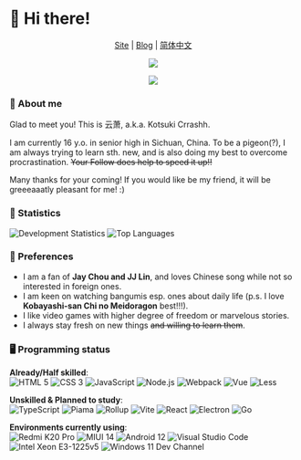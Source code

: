 # 👋 Hi there!
  
<p align="center">
   <a href="https://crrashh.com">Site</a> | 
   <a href="https://blog.crrashh.com">Blog</a> | 
   <a href="./README.zh.md">简体中文</a>
</p>
<p align="center">
   <img src="https://komarev.com/ghpvc/?username=crrashh1542&label=Profile%20views&color=0e75b6&style=flat&color=green&logo=github">
</p>
<p align="center">
   <img src="https://github-readme-streak-stats.herokuapp.com/?user=crrashh1542">
</p>
  
### 🌱 About me
Glad to meet you! This is 云萧, a.k.a. Kotsuki Crrashh.  

I am currently 16 y.o. in senior high in Sichuan, China. To be a pigeon(?), I am always trying to learn sth. new, and is also doing my best to overcome procrastination. ~~Your Follow does help to speed it up!!~~  

Many thanks for your coming! If you would like be my friend, it will be greeeaaatly pleasant for me! :)

### 🔢 Statistics
![Development Statistics](https://github-readme-stats.vercel.app/api?username=crrashh1542&show_icons=true&theme=dracula)
![Top Languages](https://github-readme-stats.vercel.app/api/top-langs/?username=crrashh1542&layout=compact)

### 👀 Preferences
  - I am a fan of **Jay Chou and JJ Lin**, and loves Chinese song while not so interested in foreign ones.
  - I am keen on watching bangumis esp. ones about daily life (p.s. I love **Kobayashi-san Chi no Meidoragon** best!!!).
  - I like video games with higher degree of freedom or marvelous stories.
  - I always stay fresh on new things ~~and willing to learn them~~.
    
### 🖥️ Programming status
**Already/Half skilled**:  
![HTML 5](https://img.shields.io/badge/-HTML5-e45127?style=flat-square&logo=html5&logoColor=white)
![CSS 3](https://img.shields.io/badge/-CSS3-339bd4?style=flat-square&logo=css3&logoColor=white)
![JavaScript](https://img.shields.io/badge/-JavaScript-f7df1e?style=flat-square&logo=javascript&logoColor=white)
![Node.js](https://img.shields.io/badge/-NodeJS-339933?style=flat-square&logo=node.js&logoColor=white)
![Webpack](https://img.shields.io/badge/-Webpack-8dd6f9?style=flat-square&logo=webpack&logoColor=white)
![Vue](https://img.shields.io/badge/-Vue-4fc08d?style=flat-square&logo=vue.js&logoColor=white)
![Less](https://img.shields.io/badge/-Less-1d365d?style=flat-square&logo=less&logoColor=white)
  
**Unskilled & Planned to study**:  
![TypeScript](https://img.shields.io/badge/-TypeScript-3178c6?style=flat-square&logo=typescript&logoColor=white)
![Piama](https://img.shields.io/badge/-Piama-4fc08d?style=flat-square&logo=vue.js&logoColor=white)
![Rollup](https://img.shields.io/badge/-Rollup-ff3334?style=flat-square&logo=rollup.js&logoColor=white)
![Vite](https://img.shields.io/badge/-Vite-646cff?style=flat-square&logo=vite&logoColor=white)
![React](https://img.shields.io/badge/-React-61dafb?style=flat-square&logo=react&logoColor=white)
![Electron](https://img.shields.io/badge/-Electron-2f3242?style=flat-square&logo=electron&logoColor=white)
![Go](https://img.shields.io/badge/-Go-73cddd?style=flat-square&logo=go&logoColor=white)

**Environments currently using**:  
![Redmi K20 Pro](https://img.shields.io/badge/Redmi%20K20%20Pro-ec6617?style=flat-square&logo=xiaomi&logoColor=ffffff)
![MIUI 14](https://img.shields.io/badge/MIUI%2014-ec6617?style=flat-square&logo=xiaomi&logoColor=ffffff)
![Android 12](https://img.shields.io/badge/Android%2012-3ddc84?style=flat-square&logo=android&logoColor=ffffff)
![Visual Studio Code](https://img.shields.io/badge/Visual%20Studio%20Code-23a9f1?style=flat-square&logo=visualstudiocode&logoColor=ffffff)
![Intel Xeon E3-1225v5](https://img.shields.io/badge/Intel%20Xeon%20E3%201225v5-00c7fd?style=flat-square&logo=intel&logoColor=ffffff)
![Windows 11 Dev Channel](https://img.shields.io/badge/Windows%2011%20%28Dev%20Channel%29-0e7fcf?style=flat-square&logo=windows&logoColor=ffffff)
